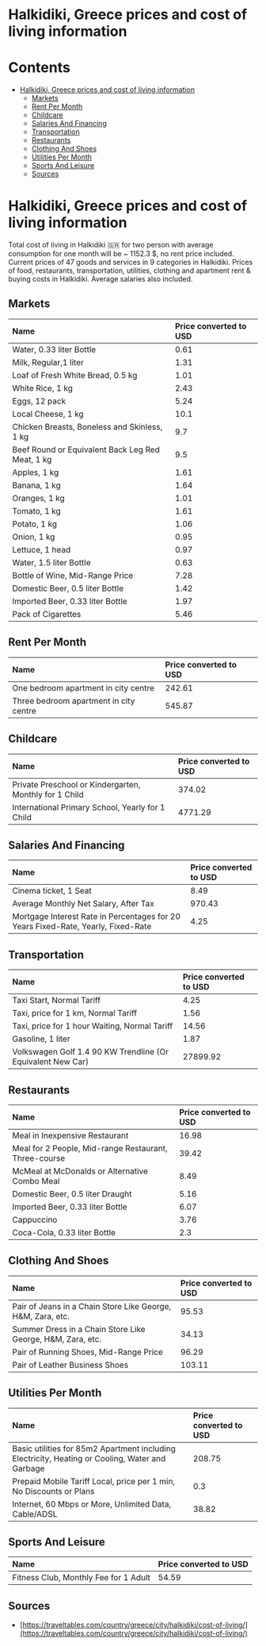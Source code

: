 
Halkidiki, Greece prices and cost of living information
=======================================================

Contents
========

* [Halkidiki, Greece prices and cost of living information](#halkidiki-greece-prices-and-cost-of-living-information)
	* [Markets](#markets)
	* [Rent Per Month](#rent-per-month)
	* [Childcare](#childcare)
	* [Salaries And Financing](#salaries-and-financing)
	* [Transportation](#transportation)
	* [Restaurants](#restaurants)
	* [Clothing And Shoes](#clothing-and-shoes)
	* [Utilities Per Month](#utilities-per-month)
	* [Sports And Leisure](#sports-and-leisure)
	* [Sources](#sources)

# Halkidiki, Greece prices and cost of living information


Total cost of living in Halkidiki 🇬🇷 for two person with average consumption for one month will be ~ 1152.3 $, no rent 
price included. Current prices of 47 goods and services in 9 categories  in Halkidiki. Prices of food, restaurants, 
transportation, utilities, clothing and apartment rent & buying costs in Halkidiki. Average salaries also included.
## Markets

|Name|Price converted to USD|
| :--- | :--- |
|Water, 0.33 liter Bottle|0.61|
|Milk, Regular,1 liter|1.31|
|Loaf of Fresh White Bread, 0.5 kg|1.01|
|White Rice, 1 kg|2.43|
|Eggs, 12 pack|5.24|
|Local Cheese, 1 kg|10.1|
|Chicken Breasts, Boneless and Skinless, 1 kg|9.7|
|Beef Round or Equivalent Back Leg Red Meat, 1 kg |9.5|
|Apples, 1 kg|1.61|
|Banana, 1 kg|1.64|
|Oranges, 1 kg|1.01|
|Tomato, 1 kg|1.61|
|Potato, 1 kg|1.06|
|Onion, 1 kg|0.95|
|Lettuce, 1 head|0.97|
|Water, 1.5 liter Bottle|0.63|
|Bottle of Wine, Mid-Range Price|7.28|
|Domestic Beer, 0.5 liter Bottle|1.42|
|Imported Beer, 0.33 liter Bottle|1.97|
|Pack of Cigarettes|5.46|
  

## Rent Per Month

|Name|Price converted to USD|
| :--- | :--- |
|One bedroom apartment in city centre|242.61|
|Three bedroom apartment in city centre|545.87|
  

## Childcare

|Name|Price converted to USD|
| :--- | :--- |
|Private Preschool or Kindergarten, Monthly for 1 Child|374.02|
|International Primary School, Yearly for 1 Child|4771.29|
  

## Salaries And Financing

|Name|Price converted to USD|
| :--- | :--- |
|Cinema ticket, 1 Seat|8.49|
|Average Monthly Net Salary, After Tax|970.43|
|Mortgage Interest Rate in Percentages for 20 Years Fixed-Rate, Yearly, Fixed-Rate|4.25|
  

## Transportation

|Name|Price converted to USD|
| :--- | :--- |
|Taxi Start, Normal Tariff|4.25|
|Taxi, price for 1 km, Normal Tariff|1.56|
|Taxi, price for 1 hour Waiting, Normal Tariff|14.56|
|Gasoline, 1 liter|1.87|
|Volkswagen Golf 1.4 90 KW Trendline (Or Equivalent New Car)|27899.92|
  

## Restaurants

|Name|Price converted to USD|
| :--- | :--- |
|Meal in Inexpensive Restaurant|16.98|
|Meal for 2 People, Mid-range Restaurant, Three-course|39.42|
|McMeal at McDonalds or Alternative Combo Meal|8.49|
|Domestic Beer, 0.5 liter Draught|5.16|
|Imported Beer, 0.33 liter Bottle|6.07|
|Cappuccino|3.76|
|Coca-Cola, 0.33 liter Bottle|2.3|
  

## Clothing And Shoes

|Name|Price converted to USD|
| :--- | :--- |
|Pair of Jeans in a Chain Store Like George, H&M, Zara, etc.|95.53|
|Summer Dress in a Chain Store Like George, H&M, Zara, etc.|34.13|
|Pair of Running Shoes, Mid-Range Price|96.29|
|Pair of Leather Business Shoes|103.11|
  

## Utilities Per Month

|Name|Price converted to USD|
| :--- | :--- |
|Basic utilities for 85m2 Apartment including Electricity, Heating or Cooling, Water and Garbage|208.75|
|Prepaid Mobile Tariff Local, price per 1 min, No Discounts or Plans|0.3|
|Internet, 60 Mbps or More, Unlimited Data, Cable/ADSL|38.82|
  

## Sports And Leisure

|Name|Price converted to USD|
| :--- | :--- |
|Fitness Club, Monthly Fee for 1 Adult|54.59|
  

## Sources

- [https://traveltables.com/country/greece/city/halkidiki/cost-of-living/](https://traveltables.com/country/greece/city/halkidiki/cost-of-living/)
